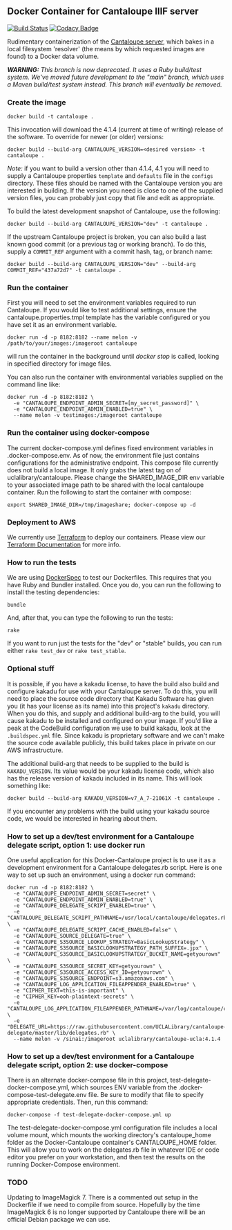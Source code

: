 ## Docker Container for Cantaloupe IIIF server
[![Build Status](https://travis-ci.com/UCLALibrary/docker-cantaloupe.svg?branch=master)](https://travis-ci.com/UCLALibrary/docker-cantaloupe) [![Codacy Badge](https://api.codacy.com/project/badge/Grade/0339f09b793a4f3ea37e09f5e1c3b66b)](https://www.codacy.com/app/UCLALibrary/docker-cantaloupe?utm_source=github.com&amp;utm_medium=referral&amp;utm_content=UCLALibrary/docker-cantaloupe&amp;utm_campaign=Badge_Grade)

Rudimentary containerization of the [Cantaloupe server](https://cantaloupe-project.github.io/cantaloupe), which bakes in a local filesystem 'resolver' (the means by which requested images are found) to a Docker data volume.

_**WARNING:** This branch is now deprecated. It uses a Ruby build/test system. We've moved future development to the "main" branch, which uses a Maven build/test system instead. This branch will eventually be removed._

### Create the image

    docker build -t cantaloupe .

This invocation will download the 4.1.4 (current at time of writing) release of the software. To override for
newer (or older) versions:

    docker build --build-arg CANTALOUPE_VERSION=<desired version> -t cantaloupe .

_Note:_ if you want to build a version other than 4.1.4, 4.1 you will need to supply a Cantaloupe properties `template` and `defaults` file in the `configs` directory. These files should be named with the Cantaloupe version you are interested in building. If the version you need is close to one of the supplied version files, you can probably just copy that file and edit as appropriate.

To build the latest development snapshot of Cantaloupe, use the following:

    docker build --build-arg CANTALOUPE_VERSION="dev" -t cantaloupe .

If the upstream Cantaloupe project is broken, you can also build a last known good commit (or a previous tag or working branch). To do this, supply a `COMMIT_REF` argument with a commit hash, tag, or branch name:

    docker build --build-arg CANTALOUPE_VERSION="dev" --build-arg COMMIT_REF="437a72d7" -t cantaloupe .

### Run the container

 First you will need to set the environment variables required to run Cantaloupe. If you would like to test additional settings, ensure the cantaloupe.properties.tmpl template has the variable configured or you have set it as an environment variable.

    docker run -d -p 8182:8182 --name melon -v /path/to/your/images:/imageroot cantaloupe

will run the container in the background until _docker stop_ is called, looking in specified directory for image files.

 You can also run the container with environmental variables supplied on the command line like:

    docker run -d -p 8182:8182 \
      -e "CANTALOUPE_ENDPOINT_ADMIN_SECRET=[my_secret_password]" \
      -e "CANTALOUPE_ENDPOINT_ADMIN_ENABLED=true" \
      --name melon -v testimages:/imageroot cantaloupe

### Run the container using docker-compose

The current docker-compose.yml defines fixed environment variables in .docker-compose.env. As of now, the environment file just contains configurations for the administrative endpoint. This compose file currently does not build a local image. It only grabs the latest tag on of uclalibrary/cantaloupe. Please change the SHARED_IMAGE_DIR env variable to your associated image path to be shared with the local cantaloupe container. Run the following to start the container with compose:

    export SHARED_IMAGE_DIR=/tmp/imageshare; docker-compose up -d

### Deployment to AWS
We currently use [Terraform](https://terraform.io) to deploy our containers. Please view our [Terraform Documentation](terraform/README.md) for more info.

### How to run the tests

We are using [DockerSpec](https://github.com/zuazo/dockerspec) to test our Dockerfiles. This requires that you have Ruby and Bundler installed. Once you do, you can run the following to install the testing dependencies:

    bundle

And, after that, you can type the following to run the tests:

    rake

If you want to run just the tests for the "dev" or "stable" builds, you can run either `rake test_dev` or `rake test_stable`.

### Optional stuff

It is possible, if you have a kakadu license, to have the build also build and configure kakadu for use with your Cantaloupe server. To do this, you will need to place the source code directory that Kakadu Software has given you (it has your license as its name) into this project's `kakadu` directory. When you do this, and supply and additional build-arg to the build, you will cause kakadu to be installed and configured on your image. If you'd like a peak at the CodeBuild configuration we use to build kakadu, look at the `.buildspec.yml` file. Since kakadu is proprietary software and we can't make the source code available publicly, this build takes place in private on our AWS infrastructure.

The additional build-arg that needs to be supplied to the build is `KAKADU_VERSION`. Its value would be your kakadu license code, which also has the release version of kakadu included in its name. This will look something like:

    docker build --build-arg KAKADU_VERSION=v7_A_7-21061X -t cantaloupe .

If you encounter any problems with the build using your kakadu source code, we would be interested in hearing about them.

### How to set up a dev/test environment for a Cantaloupe delegate script, option 1: use docker run

One useful application for this Docker-Cantaloupe project is to use it as a development environment for a Cantaloupe delegates.rb script. Here is one way to set up such an environment, using a docker run command:

    docker run -d -p 8182:8182 \
      -e "CANTALOUPE_ENDPOINT_ADMIN_SECRET=secret" \
      -e "CANTALOUPE_ENDPOINT_ADMIN_ENABLED=true" \
      -e "CANTALOUPE_DELEGATE_SCRIPT_ENABLED=true" \
      -e "CANTALOUPE_DELEGATE_SCRIPT_PATHNAME=/usr/local/cantaloupe/delegates.rb" \
      -e "CANTALOUPE_DELEGATE_SCRIPT_CACHE_ENABLED=false" \
      -e "CANTALOUPE_SOURCE_DELEGATE=true" \
      -e "CANTALOUPE_S3SOURCE_LOOKUP_STRATEGY=BasicLookupStrategy" \
      -e "CANTALOUPE_S3SOURCE_BASICLOOKUPSTRATEGY_PATH_SUFFIX=.jpx" \
      -e "CANTALOUPE_S3SOURCE_BASICLOOKUPSTRATEGY_BUCKET_NAME=getyourown" \
      -e "CANTALOUPE_S3SOURCE_SECRET_KEY=getyourown" \
      -e "CANTALOUPE_S3SOURCE_ACCESS_KEY_ID=getyourown" \
      -e "CANTALOUPE_S3SOURCE_ENDPOINT=s3.amazonaws.com" \
      -e "CANTALOUPE_LOG_APPLICATION_FILEAPPENDER_ENABLED=true" \
      -e "CIPHER_TEXT=this-is-important" \
      -e "CIPHER_KEY=ooh-plaintext-secrets" \
      -e "CANTALOUPE_LOG_APPLICATION_FILEAPPENDER_PATHNAME=/var/log/cantaloupe/cantaloupe.log" \
      -e "DELEGATE_URL=https://raw.githubusercontent.com/UCLALibrary/cantaloupe-delegate/master/lib/delegates.rb" \
      --name melon -v /sinai:/imageroot uclalibrary/cantaloupe-ucla:4.1.4

### How to set up a dev/test environment for a Cantaloupe delegate script, option 2: use docker-compose

There is an alternate docker-compose file in this project, test-delegate-docker-compose.yml, which sources ENV variable from the .docker-compose-test-delegate.env file. Be sure to modify that file to specify appropriate credentials. Then, run this command:

    docker-compose -f test-delegate-docker-compose.yml up

The test-delegate-docker-compose.yml configuration file includes a local volume mount, which mounts the
working directory's cantaloupe_home folder as the Docker-Cantaloupe container's CANTALOUPE_HOME folder.
This will allow you to work on the delegates.rb file in whatever IDE or code editor you prefer on your
workstation, and then test the results on the running Docker-Compose environment.

### TODO

 Updating to ImageMagick 7. There is a commented out setup in the Dockerfile if we need to compile from source. Hopefully by the time ImageMagick 6 is no longer supported by Cantaloupe there will be an official Debian package we can use.
